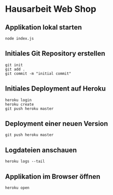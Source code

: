 # Hausarbeit Web Shop

## Applikation lokal starten

	node index.js	

## Initiales Git Repository erstellen

	git init
	git add .
	git commit -m "initial commit"
	
## Initiales Deployment auf Heroku

	heroku login
	heroku create
	git push heroku master

## Deployment einer neuen Version

	git push heroku master

## Logdateien anschauen

	heroku logs --tail

## Applikation im Browser öffnen

	heroku open